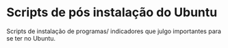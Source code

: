 # Scripts de pós instalação do Ubuntu
Scripts de instalação de programas/ indicadores que julgo importantes para se ter no Ubuntu.
